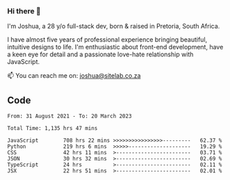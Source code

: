 ### Hi there 👋

I'm Joshua, a 28 y/o full-stack dev, born & raised in Pretoria, South Africa. 

I have almost five years of professional experience bringing beautiful, intuitive designs to life. I'm enthusiastic about front-end development, have a keen eye for detail and a passionate love-hate relationship with JavaScript.

📫 You can reach me on: joshua@sitelab.co.za

## **Code**

<!--START_SECTION:waka-->

```text
From: 31 August 2021 - To: 20 March 2023

Total Time: 1,135 hrs 47 mins

JavaScript        708 hrs 22 mins >>>>>>>>>>>>>>>>---------   62.37 %
Python            219 hrs 6 mins  >>>>>--------------------   19.29 %
CSS               42 hrs 11 mins  >------------------------   03.71 %
JSON              30 hrs 32 mins  >------------------------   02.69 %
TypeScript        24 hrs          >------------------------   02.11 %
JSX               22 hrs 51 mins  >------------------------   02.01 %
```

<!--END_SECTION:waka-->

